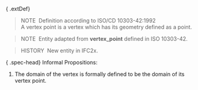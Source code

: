 ﻿{ .extDef}
> NOTE&nbsp; Definition according to ISO/CD 10303-42:1992  
> A vertex point is a vertex which has its geometry defined as a point.

> NOTE&nbsp; Entity adapted from **vertex_point** defined in ISO 10303-42.

> HISTORY&nbsp; New entity in IFC2x.

{ .spec-head}
Informal Propositions:

1. The domain of the vertex is formally defined to be the domain of its vertex point.
